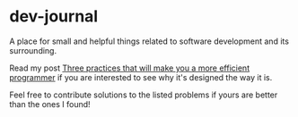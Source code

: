# dev-journal

A place for small and helpful things related to software development and its surrounding.

Read my post [Three practices that will make you a more efficient programmer](https://medium.com/@shamir.stav_83310/three-practices-that-will-make-you-a-more-efficient-programmer-ebb2db776d2d) if you are interested to see why it's designed the way it is.

Feel free to contribute solutions to the listed problems if yours are better than the ones I found!
